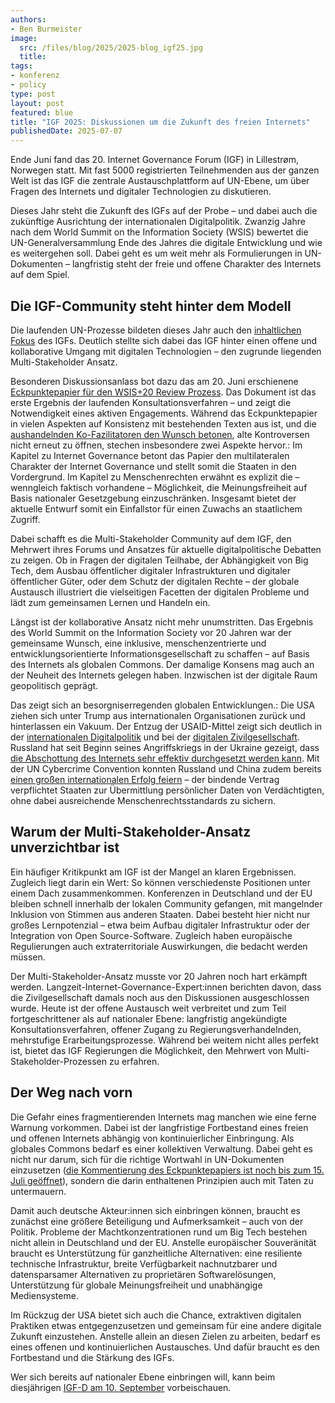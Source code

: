 ```yaml
---
authors:
- Ben Burmeister
image: 
  src: /files/blog/2025/2025-blog_igf25.jpg
  title:
tags:
- konferenz
- policy
type: post
layout: post
featured: blue
title: "IGF 2025: Diskussionen um die Zukunft des freien Internets"
publishedDate: 2025-07-07
---
```

Ende Juni fand das 20. Internet Governance Forum (IGF) in Lillestrøm, Norwegen statt. Mit fast 5000 registrierten Teilnehmenden aus der ganzen Welt ist das IGF die zentrale Austauschplattform auf UN-Ebene, um über Fragen des Internets und digitaler Technologien zu diskutieren. 

Dieses Jahr steht die Zukunft des IGFs auf der Probe – und dabei auch die zukünftige Ausrichtung der internationalen Digitalpolitik. Zwanzig Jahre nach dem World Summit on the Information Society (WSIS) bewertet die UN-Generalversammlung Ende des Jahres die digitale Entwicklung und wie es weitergehen soll.  Dabei geht es um weit mehr als Formulierungen in UN-Dokumenten – langfristig steht der freie und offene Charakter des Internets auf dem Spiel.

## Die IGF-Community steht hinter dem Modell

Die laufenden UN-Prozesse bildeten dieses Jahr auch den [inhaltlichen Fokus](https://www.internetgovernance.org/2025/04/23/has-the-igf-lost-the-plot/) des IGFs. Deutlich stellte sich dabei das IGF hinter einen offene und kollaborative Umgang mit digitalen Technologien – den zugrunde liegenden Multi-Stakeholder Ansatz.

Besonderen Diskussionsanlass bot dazu das am 20. Juni erschienene [Eckpunktepapier für den WSIS+20 Review Prozess](https://publicadministration.desa.un.org/sites/default/files/2021-04/2025/WSIS%2B20_ElementsPaper_20June.pdf). Das Dokument ist das erste Ergebnis der laufenden Konsultationsverfahren – und zeigt die Notwendigkeit eines aktiven Engagements. Während das Eckpunktepapier in vielen Aspekten auf Konsistenz mit bestehenden Texten aus ist, und die [aushandelnden Ko-Fazilitatoren den Wunsch betonen](https://dig.watch/event/internet-governance-forum-2025/wsis20-open-consultation-session-with-co-facilitators), alte Kontroversen nicht erneut zu öffnen, stechen insbesondere zwei Aspekte hervor.: Im Kapitel zu Internet Governance betont das Papier den multilateralen Charakter der Internet Governance und stellt somit die Staaten in den Vordergrund. Im Kapitel zu Menschenrechten erwähnt es explizit die – wenngleich faktisch vorhandene – Möglichkeit, die Meinungsfreiheit auf Basis nationaler Gesetzgebung einzuschränken. Insgesamt bietet der aktuelle Entwurf somit ein Einfallstor für einen Zuwachs an staatlichem Zugriff. 

Dabei schafft es die Multi-Stakeholder Community auf dem IGF, den Mehrwert ihres Forums und Ansatzes für aktuelle digitalpolitische Debatten zu zeigen. Ob in Fragen der digitalen Teilhabe, der Abhängigkeit von Big Tech, dem Ausbau öffentlicher digitaler Infrastrukturen und digitaler öffentlicher Güter, oder dem Schutz der digitalen Rechte – der globale Austausch illustriert die vielseitigen Facetten der digitalen Probleme und lädt zum gemeinsamen Lernen und Handeln ein. 

Längst ist der kollaborative Ansatz nicht mehr unumstritten. Das Ergebnis des World Summit on the Information Society vor 20 Jahren war der gemeinsame Wunsch, eine inklusive, menschenzentrierte und entwicklungsorientierte Informationsgesellschaft zu schaffen – auf Basis des Internets als globalen Commons. Der damalige Konsens mag auch an der Neuheit des Internets gelegen haben. Inzwischen ist der digitale Raum geopolitisch geprägt.

Das zeigt sich an besorgniserregenden globalen Entwicklungen.: Die USA ziehen sich unter Trump aus internationalen Organisationen zurück und hinterlassen ein Vakuum. Der Entzug der USAID-Mittel zeigt sich deutlich in der [internationalen Digitalpolitik](https://www.atlanticcouncil.org/blogs/new-atlanticist/how-the-us-retreat-from-the-un-endangers-the-future-of-internet-governance/) und bei der [digitalen Zivilgesellschaft](https://dgap.org/en/research/publications/trumps-reshuffling-us-foreign-aid-endangers-internet-freedom). Russland hat seit Beginn seines Angriffskriegs in der Ukraine gezeigt, dass [die Abschottung des Internets sehr effektiv durchgesetzt werden kann](https://internationalepolitik.de/de/spionieren-kontrollieren-desinformieren-1). Mit der UN Cybercrime Convention konnten Russland und China zudem bereits [einen großen internationalen Erfolg feiern](https://cepa.org/article/russia-and-china-cheer-un-cybercrime-convention/) – der bindende Vertrag verpflichtet Staaten zur Übermittlung persönlicher Daten von Verdächtigten, ohne dabei ausreichende Menschenrechtsstandards zu sichern. 

## Warum der Multi-Stakeholder-Ansatz unverzichtbar ist

Ein häufiger Kritikpunkt am IGF ist der Mangel an klaren Ergebnissen. Zugleich liegt darin ein Wert: So können verschiedenste Positionen unter einem Dach zusammenkommen. Konferenzen in Deutschland und der EU bleiben schnell innerhalb der lokalen Community gefangen, mit mangelnder Inklusion von Stimmen aus anderen Staaten. Dabei besteht hier nicht nur großes Lernpotenzial – etwa beim Aufbau digitaler Infrastruktur oder der Integration von Open Source-Software. Zugleich haben europäische Regulierungen auch extraterritoriale Auswirkungen, die bedacht werden müssen.

Der Multi-Stakeholder-Ansatz musste vor 20 Jahren noch hart erkämpft werden. Langzeit-Internet-Governance-Expert:innen berichten davon, dass die Zivilgesellschaft damals noch aus den Diskussionen ausgeschlossen wurde. Heute ist der offene Austausch weit verbreitet und zum Teil fortgeschrittener als auf nationaler Ebene: langfristig angekündigte Konsultationsverfahren, offener Zugang zu Regierungsverhandelnden, mehrstufige Erarbeitungsprozesse. Während bei weitem nicht alles perfekt ist, bietet das IGF Regierungen die Möglichkeit, den Mehrwert von Multi-Stakeholder-Prozessen zu erfahren. 

## Der Weg nach vorn

Die Gefahr eines fragmentierenden Internets mag manchen wie eine ferne Warnung vorkommen. Dabei ist der langfristige Fortbestand eines freien und offenen Internets abhängig von kontinuierlicher Einbringung. Als globales Commons bedarf es einer kollektiven Verwaltung. Dabei geht es nicht nur darum, sich für die richtige Wortwahl in UN-Dokumenten einzusetzen ([die Kommentierung des Eckpunktepapiers ist noch bis zum 15. Juli geöffnet](https://forms.office.com/Pages/ResponsePage.aspx?id=2zWeD09UYE-9zF6kFubccA9MLsbciY9FuR_t2RxbPZ1UN1c1RVdMV09EQUg0VjdCTTZBMk1KMFowVC4u)), sondern die darin enthaltenen Prinzipien auch mit Taten zu untermauern.

Damit auch deutsche Akteur:innen sich einbringen können, braucht es zunächst eine größere Beteiligung und Aufmerksamkeit – auch von der Politik. Probleme der Machtkonzentrationen rund um Big Tech bestehen nicht allein in Deutschland und der EU. Anstelle europäischer Souveränität braucht es Unterstützung für ganzheitliche Alternativen: eine resiliente technische Infrastruktur, breite Verfügbarkeit nachnutzbarer und datensparsamer Alternativen zu proprietären Softwarelösungen, Unterstützung für globale Meinungsfreiheit und unabhängige Mediensysteme.

Im Rückzug der USA bietet sich auch die Chance, extraktiven digitalen Praktiken etwas entgegenzusetzen und gemeinsam für eine andere digitale Zukunft einzustehen. Anstelle allein an diesen Zielen zu arbeiten, bedarf es eines offenen und kontinuierlichen Austausches. Und dafür braucht es den Fortbestand und die Stärkung des IGFs.

Wer sich bereits auf nationaler Ebene einbringen will, kann beim diesjährigen [IGF-D am 10. September](https://igf-d.de/) vorbeischauen.
